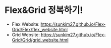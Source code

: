 # Flex&Grid 정복하기!

+ Flex Website: https://sunkim27.github.io/Flex-Grid/Flex/flex_website.html
+ Grid Website: https://sunkim27.github.io/Flex-Grid/Grid/grid_website.html
